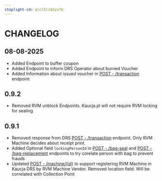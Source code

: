 ```yaml
---
stoplight-id: qlcl5lzd2yxfb
---
```


# CHANGELOG

## 08-08-2025
* Added Endpoint to buffer coupon
* Added Endpoint to inform DRS Operator about burned Voucher
* Added Information about issued voucher in [POST - /transaction](https://kaucja.stoplight.io/docs/rvm-api/sbyw8qv8u7gj8-post-single-transaction) endpoint


## 0.9.2
* Removed RVM unblock Endpoints. Kaucja.pl will not require RVM locking for sealing

## 0.9.1

* Removed response from DRS [POST - /transaction](https://kaucja.stoplight.io/docs/rvm-api/sbyw8qv8u7gj8-post-single-transaction) endpoint. Only RVM Machine decides about receipt print.
* Added Optional field `lockingPersonId` in [POST - /bag-seal](https://kaucja.stoplight.io/docs/rvm-api/lqz2mv777xppe-call-performed-when-bag-seal-is-performed) and [POST - /bag-replacement](https://kaucja.stoplight.io/docs/rvm-api/3r55dg8tllqbx-trigger-an-replacement-action-for-rvm) endpoints to try corelate person with bag to prevent frauds
* Updated [POST - /machine/{id}](https://kaucja.stoplight.io/docs/rvm-api/bu3ambgd8l19t-machine-update) to support registering RVM Machine in Kaucja DRS by RVM Machine Vendor. Removed location field. Will be correlated with Collection Point

